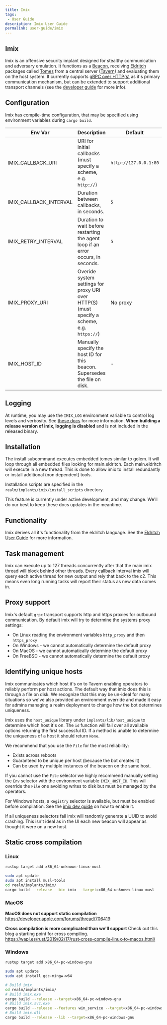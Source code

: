 ```yaml
---
title: Imix
tags:
 - User Guide
description: Imix User Guide
permalink: user-guide/imix
---
```

## Imix

Imix is an offensive security implant designed for stealthy communication and adversary emulation. It functions as a [Beacon](/user-guide/terminology#beacon), receiving [Eldritch](/user-guide/terminology#eldritch) packages called [Tomes](/user-guide/terminology#tome) from a central server ([Tavern](/admin-guide/tavern)) and evaluating them on the host system. It currently supports [gRPC over HTTP(s)](https://grpc.io/) as it's primary communication mechanism, but can be extended to support additional transport channels (see the [developer guide](/dev-guide/tavern#agent-development) for more info).

## Configuration

Imix has compile-time configuration, that may be specified using environment variables during `cargo build`.

| Env Var | Description | Default | Required |
| ------- | ----------- | ------- | -------- |
| IMIX_CALLBACK_URI | URI for initial callbacks (must specify a scheme, e.g. `http://`) | `http://127.0.0.1:80` | No |
| IMIX_CALLBACK_INTERVAL | Duration between callbacks, in seconds. | `5` | No |
| IMIX_RETRY_INTERVAL | Duration to wait before restarting the agent loop if an error occurs, in seconds. | `5` | No |
| IMIX_PROXY_URI | Overide system settings for proxy URI over HTTP(S) (must specify a scheme, e.g. `https://`) | No proxy | No |
| IMIX_HOST_ID | Manually specify the host ID for this beacon. Supersedes the file on disk. | - | No |

## Logging

At runtime, you may use the `IMIX_LOG` environment variable to control log levels and verbosity. See [these docs](https://docs.rs/pretty_env_logger/latest/pretty_env_logger/) for more information. **When building a release version of imix, logging is disabled** and is not included in the released binary.

## Installation

The install subcommand executes embedded tomes similar to golem.
It will loop through all embedded files looking for main.eldritch.
Each main.eldritch will execute in a new thread. This is done to allow imix to install redundantly or install additional (non dependent) tools.

Installation scripts are specified in the `realm/implants/imix/install_scripts` directory.

This feature is currently under active development, and may change. We'll do our best to keep these docs updates in the meantime.

## Functionality

Imix derives all it's functionality from the eldritch language.
See the [Eldritch User Guide](/user-guide/eldritch) for more information.

## Task management

Imix can execute up to 127 threads concurrently after that the main imix thread will block behind other threads.
Every callback interval imix will query each active thread for new output and rely that back to the c2. This means even long running tasks will report their status as new data comes in.

## Proxy support

Imix's default `grpc` transport supports http and https proxies for outbound communication.
By default imix will try to determine the systems proxy settings:

- On Linux reading the environment variables `http_proxy` and then `https_proxy`
- On Windows - we cannot automatically determine the default proxy
- On MacOS - we cannot automatically determine the default proxy
- On FreeBSD - we cannot automatically determine the default proxy

## Identifying unique hosts

Imix communicates which host it's on to Tavern enabling operators to reliably perform per host actions. The default way that imix does this is through a file on disk. We recognize that this may be un-ideal for many situations so we've also provided an environment override and made it easy for admins managing a realm deployment to change how the bot determines uniqueness.

Imix uses the `host_unique` library under `implants/lib/host_unique` to determine which host it's on. The `id` function will fail over all available options returning the first successful ID. If a method is unable to determine the uniqueness of a host it should return `None`.

We recommend that you use the `File` for the most reliability:

- Exists across reboots
- Guaranteed to be unique per host (because the bot creates it)
- Can be used by multiple instances of the beacon on the same host.

If you cannot use the `File` selector we highly recommend manually setting the `Env` selector with the environment variable `IMIX_HOST_ID`. This will override the `File` one avoiding writes to disk but must be managed by the operators.

For Windows hosts, a `Registry` selector is available, but must be enabled before compilation. See the [imix dev guide](/dev-guide/imix#host-selector) on how to enable it.

If all uniqueness selectors fail imix will randomly generate a UUID to avoid crashing.
This isn't ideal as in the UI each new beacon will appear as thought it were on a new host.

## Static cross compilation

### Linux

```bash
rustup target add x86_64-unknown-linux-musl

sudo apt update
sudo apt install musl-tools
cd realm/implants/imix/
cargo build --release --bin imix --target=x86_64-unknown-linux-musl
```

### MacOS

**MacOS does not support static compilation**
<https://developer.apple.com/forums/thread/706419>

**Cross compilation is more complicated than we'll support**
Check out this blog a starting point for cross compiling.
<https://wapl.es/rust/2019/02/17/rust-cross-compile-linux-to-macos.html/>

### Windows

```bash
rustup target add x86_64-pc-windows-gnu

sudo apt update
sudo apt install gcc-mingw-w64

# Build imix
cd realm/implants/imix/
# Build imix.exe
cargo build --release --target=x86_64-pc-windows-gnu
# Build imix.svc.exe
cargo build --release --features win_service --target=x86_64-pc-windows-gnu
# Build imix.dll
cargo build --release --lib --target=x86_64-pc-windows-gnu
```
